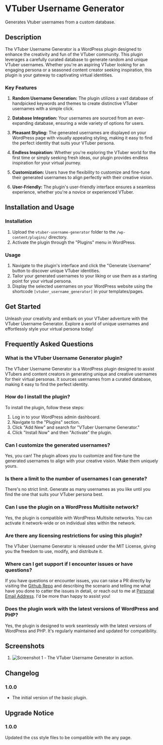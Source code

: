# VTuber Username Generator
Generates Vtuber usernames from a custom database.

## Description

The VTuber Username Generator is a WordPress plugin designed to enhance the creativity and fun of the VTuber community. This plugin leverages a carefully curated database to generate random and unique VTuber usernames. Whether you're an aspiring VTuber looking for an engaging persona or a seasoned content creator seeking inspiration, this plugin is your gateway to captivating virtual identities.

### Key Features

1. **Random Username Generation:** The plugin utilizes a vast database of handpicked keywords and themes to create distinctive VTuber usernames with a simple click.

2. **Database Integration:** Your usernames are sourced from an ever-expanding database, ensuring a wide variety of options for users.

3. **Pleasant Styling:** The generated usernames are displayed on your WordPress page with visually appealing styling, making it easy to find the perfect identity that suits your VTuber persona.

4. **Endless Inspiration:** Whether you're exploring the VTuber world for the first time or simply seeking fresh ideas, our plugin provides endless inspiration for your virtual journey.

5. **Customization:** Users have the flexibility to customize and fine-tune their generated usernames to align perfectly with their creative vision.

6. **User-Friendly:** The plugin's user-friendly interface ensures a seamless experience, whether you're a novice or experienced VTuber.

## Installation and Usage

### Installation

1. Upload the `vtuber-username-generator` folder to the `/wp-content/plugins/` directory.
2. Activate the plugin through the "Plugins" menu in WordPress.

### Usage

1. Navigate to the plugin's interface and click the "Generate Username" button to discover unique VTuber identities.
2. Tailor your generated usernames to your liking or use them as a starting point for your virtual persona.
3. Display the selected usernames on your WordPress website using the shortcode `[vtuber_username_generator]` in your templates/pages.

## Get Started

Unleash your creativity and embark on your VTuber adventure with the VTuber Username Generator. Explore a world of unique usernames and effortlessly style your virtual persona today!

## Frequently Asked Questions

### What is the VTuber Username Generator plugin?

The VTuber Username Generator is a WordPress plugin designed to assist VTubers and content creators in generating unique and creative usernames for their virtual personas. It sources usernames from a curated database, making it easy to find the perfect identity.

### How do I install the plugin?

To install the plugin, follow these steps:

1. Log in to your WordPress admin dashboard.
2. Navigate to the "Plugins" section.
3. Click "Add New" and search for "VTuber Username Generator."
4. Click "Install Now" and then "Activate" the plugin.

### Can I customize the generated usernames?

Yes, you can! The plugin allows you to customize and fine-tune the generated usernames to align with your creative vision. Make them uniquely yours.

### Is there a limit to the number of usernames I can generate?

There's no strict limit. Generate as many usernames as you like until you find the one that suits your VTuber persona best.

### Can I use the plugin on a WordPress Multisite network?

Yes, the plugin is compatible with WordPress Multisite networks. You can activate it network-wide or on individual sites within the network.

### Are there any licensing restrictions for using this plugin?

The VTuber Username Generator is released under the MIT License, giving you the freedom to use, modify, and distribute it.

### Where can I get support if I encounter issues or have questions?

If you have questions or encounter issues, you can raise a PR directly by visiting the [Github Repo](https://github.com/ahaider5/vtuber-username-generator) and describing the scenario and telling me what have you done to catter the issues in detail, or reach out to me at [Personal Email Address](mailto:a.haider_5@hotmail.com). I'd be more than happy to assist you!

### Does the plugin work with the latest versions of WordPress and PHP?

Yes, the plugin is designed to work seamlessly with the latest versions of WordPress and PHP. It's regularly maintained and updated for compatibility.

## Screenshots

1. ![Screenshot 1](screenshot-1.gif) - The VTuber Username Generator in action.

## Changelog

### 1.0.0
- The initial version of the basic plugin.

## Upgrade Notice

### 1.0.0
Updated the css style files to be compatible with the any page.
